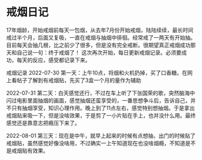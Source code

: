 # 戒烟日记



17年烟龄，开始戒烟前每天一包烟，从去年7月份开始戒烟，陆陆续续，最长时间戒过半个月，后面又复吸，一直在戒烟与抽烟中徘徊。经常戒了一两天有开始抽。
目前每天会抽几根，比之前少了很多，但是没有完全戒断。很期望真正戒烟成功那天和自己说一句：终于戒烟了！
这次再次开始，每日更新戒烟记录。必须要成功，每天的反应，感受都记录下来。

戒烟记录
2022-07-30
第一天：上午10点，将烟和火机扔掉，买了口香糖。在网上看帖子了解到有戒烟贴，先买了3盒一个月的量作为辅助

2022-07-31
第二天：白天感觉还行，不过在车上听了下张国荣的歌，突然脑海中闪过电影里面抽烟的画面，感觉抽烟还蛮享受的，一番思想争斗后，告诉自己，并不只有抽烟享受，知识心理作用。晚上到了11点左右，感觉特别想抽烟。于是拿出戒烟贴来吸一下，但是没啥效果，于是剪了一小片贴在手上，也并没什么用。最终感觉还是靠意志把瘾压下来了。

2022-08-01
第三天：现在是中午，就早上起来的时候有点想抽，出门的时候贴了戒烟贴，虽然感觉好像没啥用，不过确实一上午知道现在也没啥烟瘾，不知道是不是戒烟贴有效果。
